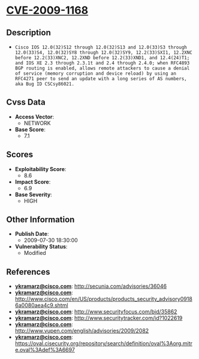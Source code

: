 
# [CVE-2009-1168](http://secunia.com/advisories/36046)

## Description

- `Cisco IOS 12.0(32)S12 through 12.0(32)S13 and 12.0(33)S3 through 12.0(33)S4, 12.0(32)SY8 through 12.0(32)SY9, 12.2(33)SXI1, 12.2XNC before 12.2(33)XNC2, 12.2XND before 12.2(33)XND1, and 12.4(24)T1; and IOS XE 2.3 through 2.3.1t and 2.4 through 2.4.0; when RFC4893 BGP routing is enabled, allows remote attackers to cause a denial of service (memory corruption and device reload) by using an RFC4271 peer to send an update with a long series of AS numbers, aka Bug ID CSCsy86021.`

## Cvss Data

- **Access Vector**:
  - NETWORK
- **Base Score**:
  - 7.1

## Scores

- **Exploitability Score**:
  - 8.6
- **Impact Score**:
  - 6.9
- **Base Severity**:
  - HIGH

## Other Information

- **Publish Date**:
  - 2009-07-30 18:30:00
- **Vulnerability Status**:
  - Modified

## References

- **ykramarz@cisco.com**: http://secunia.com/advisories/36046
- **ykramarz@cisco.com**: http://www.cisco.com/en/US/products/products_security_advisory09186a0080aea4c9.shtml
- **ykramarz@cisco.com**: http://www.securityfocus.com/bid/35862
- **ykramarz@cisco.com**: http://www.securitytracker.com/id?1022619
- **ykramarz@cisco.com**: http://www.vupen.com/english/advisories/2009/2082
- **ykramarz@cisco.com**: https://oval.cisecurity.org/repository/search/definition/oval%3Aorg.mitre.oval%3Adef%3A6697
